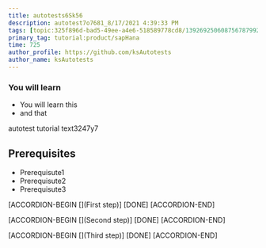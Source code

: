 ```yaml
---
title: autotests6Sk56
description: autotest7o7681_8/17/2021 4:39:33 PM
tags: [topic:325f896d-bad5-49ee-a4e6-518589778cd8/139269250608756787992873,products:tech/73554900100700000996,tutorial:experience/advanced]
primary_tag: tutorial:product/sapHana
time: 725
author_profile: https://github.com/ksAutotests
author_name: ksAutotests
---
```

### You will learn
- You will learn this
- and that

autotest tutorial text3247y7

## Prerequisites
- Prerequisute1
- Prerequisute2
- Prerequisute3

[ACCORDION-BEGIN [](First step)]
[DONE]
[ACCORDION-END]

[ACCORDION-BEGIN [](Second step)]
[DONE]
[ACCORDION-END]

[ACCORDION-BEGIN [](Third step)]
[DONE]
[ACCORDION-END]

